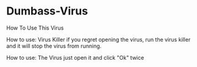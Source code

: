 # Dumbass-Virus
How To Use This Virus

How to use: Virus Killer
if you regret opening the virus, run the virus killer and it will stop the virus from running.

How to use: The Virus
just open it and click "Ok" twice

